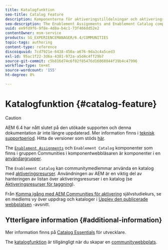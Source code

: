 ```yaml
---
title: Katalogfunktion
seo-title: Catalog Feature
description: Komponenterna för aktiveringstilldelningar och aktiveringskatalog är komponenter i en aktiveringscommunity
seo-description: The Enablement Assignments and Enablement Catalog components are components of an enablement community
uuid: ee9fd9f6-9f8e-4d8a-b4c1-73f466dd52e2
contentOwner: msm-service
products: SG_EXPERIENCEMANAGER/6.4/COMMUNITIES
topic-tags: authoring
content-type: reference
discoiquuid: 7cd7921e-6438-450a-a676-9da3c4a5ced3
exl-id: 95ac1f22-3d6a-4381-972a-a5d4c4ff29b7
source-git-commit: c5b816d74c6f02f85476d16868844f39b4c47996
workflow-type: tm+mt
source-wordcount: '155'
ht-degree: 0%

---
```


# Katalogfunktion {#catalog-feature}

>[!CAUTION]
>
>AEM 6.4 har nått slutet på den utökade supporten och denna dokumentation är inte längre uppdaterad. Mer information finns i [teknisk supportperiod](https://helpx.adobe.com/support/programs/eol-matrix.html). Hitta de versioner som stöds [här](https://experienceleague.adobe.com/docs/).

The [ `Enablement Assignments`](assignments.md) och `Enablement Catalog` komponenter som finns i gruppen Communities i komponentwebbläsaren är komponenter i en [användargrupper](overview.md#enablement-community).

The `Enablement Catalog` kan communitymedlemmar använda en katalog med [aktiveringsresurser](resources.md). Användningen av AEM är en viktig del av hanteringen av listan över aktiveringsresurser i en katalog (se [Aktiveringsresurser för taggning](tag-resources.md)).

Från [Komma igång med AEM Communities för aktivering](getting-started-enablement.md) självstudiekurs, se en medlems vy över uppdrag och kataloger i [Upplev den publicerade webbplatsen](enablement-published-site.md) -avsnitt.

## Ytterligare information {#additional-information}

Mer information finns på [Catalog Essentials](catalog-developer-essentials.md) för utvecklare.

The [katalogfunktion](functions.md#catalog-function) är tillgängligt när du skapar en [communitywebbplats](sites-console.md).
